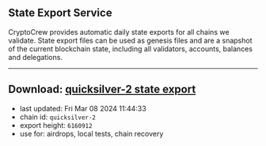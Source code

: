 ## State Export Service
CryptoCrew provides automatic daily state exports for all chains we validate. State export files can be used as genesis files and are a snapshot of the current blockchain state, including all validators, accounts, balances and delegations.

---
**Download: [quicksilver-2 state export](https://dl-eu2.ccvalidators.com/SERVICE/quicksilver/quicksilver-2_export_6160912.json)**
---

- last updated: Fri Mar 08 2024 11:44:33
- chain id: `quicksilver-2`
- export height: `6160912`
- use for: airdrops, local tests, chain recovery
